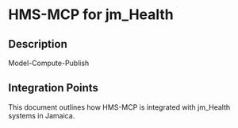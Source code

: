 # HMS-MCP for jm_Health

## Description

Model-Compute-Publish

## Integration Points

This document outlines how HMS-MCP is integrated with jm_Health systems in Jamaica.
